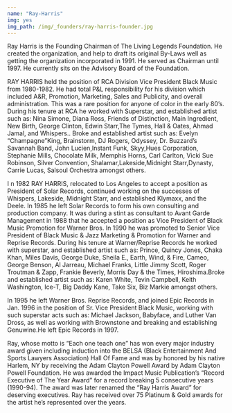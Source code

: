 ```yaml
---
name: "Ray-Harris"
img: yes
img_path: /img/_founders/ray-harris-founder.jpg
---
```


Ray Harris is the Founding Chairman of The Living Legends Foundation.  He created the organization, and help to draft its original By-Laws well as getting the organization incorporated in 1991. He served as Chairman until 1997. He currently sits on the Advisory Board of the Foundation.

RAY HARRIS  held the position of  RCA Division Vice President Black Music from 1980-1982. He had total P&L responsibility for his division which included A&R, Promotion, Marketing, Sales and Publicity, and overall administration. This was a rare position for anyone of color in the early 80’s. During his tenure at RCA he worked with Superstar, and established artist such as: Nina Simone, Diana Ross, Friends of Distinction, Main Ingredient, New Birth, George Clinton, Edwin Starr,The Tymes, Hall & Oates, Ahmad Jamal, and Whispers.. Broke and established artist such as: Evelyn “Champagne”King, Brainstorm, DJ Rogers, Odyssey, Dr. Buzzard’s Savannah Band, John Lucien,Instant Funk, Skyy,Hues Corporation, Stephanie Mills, Chocolate Milk, Memphis Horns, Carl Carlton, Vicki Sue Robinson, Silver Convention, Shalamar,Lakeside,Midnight Starr,Dynasty, Carrie Lucas, Salsoul Orchestra amongst others.

I n 1982 RAY HARRIS, relocated to Los Angeles to accept a position as President of Solar Records, continued working on the successes of Whispers, Lakeside, Midnight Starr, and established Klymaxx, and the Deele. In 1985 he left Solar Records to form his own consulting and production company. It was during a stint as consultant to Avant Garde Management in 1988 that he accepted a position as Vice President of Black Music Promotion for Warner Bros. In 1990 he was promoted to Senior Vice President of Black Music & Jazz Marketing & Promotion for Warner and Reprise Records. During his tenure at Warner/Reprise Records he worked with superstar, and established artist such as: Prince, Quincy Jones, Chaka Khan, Miles Davis, George Duke, Sheila E., Earth, Wind, & Fire, Cameo, George Benson, Al Jarreau, Michael Franks, Little Jimmy Scott, Roger Troutman & Zapp, Frankie Beverly, Morris Day & the Times, Hiroshima.Broke  and established artist such as: Karen White, Tevin Campbell, Keith Washington, Ice-T, Big Daddy Kane, Take Six, Biz Markie amongst others.

In 1995 he left Warner Bros. Reprise Records, and joined Epic Records in Jan. 1996 in the position of Sr. Vice President Black Music, working with such superstar acts such as: Michael Jackson, Babyface, and Luther Van Dross, as well as working with Brownstone and breaking and establishing Genuwine.He left Epic Records in 1997.

Ray, whose motto is “Each one teach one”  has won every major industry award given including induction into the BELSA (Black Entertainment And Sports Lawyers Association) Hall Of Fame and was by honored by his native Harlem, NY by receiving the Adam Clayton Powell Award by Adam Clayton Powell Foundation. He was awarded the Impact Music Publication’s “Record Executive of The Year Award” for a record breaking 5 consecutive years (1990-94). The award was later renamed the “Ray Harris Award” for deserving executives.  Ray has received over 75 Platinum & Gold awards for the artist he’s represented over the years.